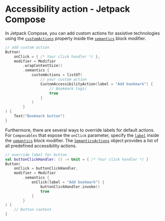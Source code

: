 # Accessibility action - Jetpack Compose

In Jetpack Compose, you can add custom actions for assistive technologies using the [`customActions`](https://developer.android.com/reference/kotlin/androidx/compose/ui/semantics/package-summary#(androidx.compose.ui.semantics.SemanticsPropertyReceiver).customActions()) property inside the [`semantics`](https://developer.android.com/reference/kotlin/androidx/compose/ui/semantics/package-summary#(androidx.compose.ui.Modifier).semantics(kotlin.Boolean,kotlin.Function1)) block modifier.

```kotlin
// add custom action
Button(
    onClick = { /* Your click handler */ },
    modifier = Modifier
        .wrapContentSize()
        .semantics {
            customActions = listOf(
                // your custom action
                CustomAccessibilityAction(label = "Add bookmark") {
                    // Bookmark logic
                    true
                }
            )
        }
) {
    Text("Bookmark button")
}
```

Furthermore, there are several ways to override labels for default actions. For `Composables` that expose the `onClick` parameter, specify the [`label`](https://developer.android.com/reference/kotlin/androidx/compose/ui/semantics/SemanticsPropertyReceiver#(androidx.compose.ui.semantics.SemanticsPropertyReceiver).onClick(kotlin.String,kotlin.Function0)) inside the [`semantics`](https://developer.android.com/reference/kotlin/androidx/compose/ui/semantics/package-summary#(androidx.compose.ui.Modifier).semantics(kotlin.Boolean,kotlin.Function1)) block modifier. The [`SemanticsActions`](https://developer.android.com/reference/kotlin/androidx/compose/ui/semantics/SemanticsPropertyReceiver) object provides a list of all predefined accessibility actions.

```kotlin
// override label for button
val buttonClickHandler: () -> Unit = { /* Your click handler */ }
Button(
    onClick = buttonClickHandler,
    modifier = Modifier
        .semantics {
            onClick(label = "Add bookmark") {
                buttonClickHandler.invoke()
                true
            }
        }
) {
    // Button content
}
```

